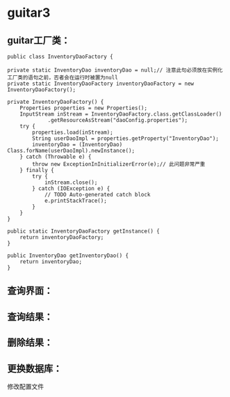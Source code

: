 # guitar3

guitar工厂类：
--------


    public class InventoryDaoFactory {

	private static InventoryDao inventoryDao = null;// 注意此句必须放在实例化工厂类的语句之前，否者会在运行时被置为null
	private static InventoryDaoFactory inventoryDaoFactory = new InventoryDaoFactory();

	private InventoryDaoFactory() {
		Properties properties = new Properties();
		InputStream inStream = InventoryDaoFactory.class.getClassLoader()
			     .getResourceAsStream("daoConfig.properties");
		try {
			properties.load(inStream);
			String userDaoImpl = properties.getProperty("InventoryDao");
			inventoryDao = (InventoryDao) Class.forName(userDaoImpl).newInstance();
		} catch (Throwable e) {
			throw new ExceptionInInitializerError(e);// 此问题非常严重
		} finally {
			try {
				inStream.close();
			} catch (IOException e) {
				// TODO Auto-generated catch block
				e.printStackTrace();
			}
		}
	}

	public static InventoryDaoFactory getInstance() {
		return inventoryDaoFactory;
	}

	public InventoryDao getInventoryDao() {
		return inventoryDao;
	}
  

查询界面：
-------


查询结果：
--------


删除结果：
-------


更换数据库：
---------
修改配置文件




